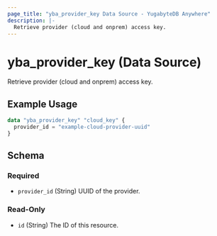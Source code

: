 ```yaml
---
page_title: "yba_provider_key Data Source - YugabyteDB Anywhere"
description: |-
  Retrieve provider (cloud and onprem) access key.
---
```


# yba_provider_key (Data Source)

Retrieve provider (cloud and onprem) access key.

## Example Usage

```terraform
data "yba_provider_key" "cloud_key" {
  provider_id = "example-cloud-provider-uuid"
}
```

<!-- schema generated by tfplugindocs -->
## Schema

### Required

- `provider_id` (String) UUID of the provider.

### Read-Only

- `id` (String) The ID of this resource.
